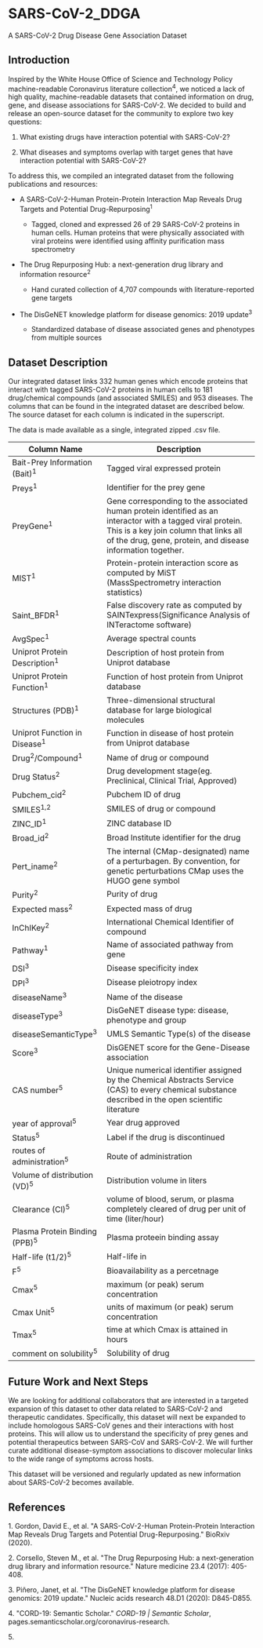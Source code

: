 # SARS-CoV-2_DDGA
A SARS-CoV-2 Drug Disease Gene Association Dataset

Introduction
------------

Inspired by the White House Office of Science and Technology Policy
machine-readable Coronavirus literature collection<sup>4</sup>, we noticed a lack
of high quality, machine-readable datasets that contained information on
drug, gene, and disease associations for SARS-CoV-2. We decided to build
and release an open-source dataset for the community to explore two key
questions:

1.  What existing drugs have interaction potential with SARS-CoV-2?

2.  What diseases and symptoms overlap with target genes that have interaction potential with SARS-CoV-2?

To address this, we compiled an integrated dataset from the following
publications and resources:

-   A SARS-CoV-2-Human Protein-Protein Interaction Map Reveals Drug Targets and Potential Drug-Repurposing<sup>1</sup>

    -   Tagged, cloned and expressed 26 of 29 SARS-CoV-2 proteins in human cells. Human proteins that were physically associated with viral proteins were identified using affinity purification mass spectrometry

-   The Drug Repurposing Hub: a next-generation drug library and information resource<sup>2</sup>

    -   Hand curated collection of 4,707 compounds with literature-reported gene targets

-   The DisGeNET knowledge platform for disease genomics: 2019 update<sup>3</sup>

    -   Standardized database of disease associated genes and phenotypes from multiple sources

Dataset Description
-------------------

Our integrated dataset links 332 human genes which encode proteins that
interact with tagged SARS-CoV-2 proteins in human cells to 181
drug/chemical compounds (and associated SMILES) and 953 diseases. The
columns that can be found in the integrated dataset are described below.
The source dataset for each column is indicated in the superscript.

The data is made available as a single, integrated zipped .csv file.

Column Name | Description
--- | ---
Bait-Prey Information (Bait)<sup>1</sup> | Tagged viral expressed protein
Preys<sup>1</sup> | Identifier for the prey gene
PreyGene<sup>1</sup> | Gene corresponding to the associated human protein identified as an interactor with a tagged viral protein. This is a key join column that links all of the drug, gene, protein, and disease information together.
MIST<sup>1</sup> | Protein-protein interaction score as computed by MiST (MassSpectrometry interaction statistics)
Saint\_BFDR<sup>1</sup> | False discovery rate as computed by SAINTexpress(Significance Analysis of INTeractome software)
AvgSpec<sup>1</sup> | Average spectral counts
Uniprot Protein Description<sup>1</sup> | Description of host protein from Uniprot database
Uniprot Protein Function<sup>1</sup> | Function of host protein from Uniprot database
Structures (PDB)<sup>1</sup> | Three-dimensional structural database for large biological molecules
Uniprot Function in Disease<sup>1</sup> | Function in disease of host protein from Uniprot database
Drug<sup>2</sup>/Compound<sup>1</sup> | Name of drug or compound
Drug Status<sup>2</sup> | Drug development stage(eg. Preclinical, Clinical Trial, Approved)
Pubchem\_cid<sup>2</sup> | Pubchem ID of drug
SMILES<sup>1,2</sup> | SMILES of drug or compound
ZINC\_ID<sup>1</sup> | ZINC database ID
Broad\_id<sup>2</sup> | Broad Institute identifier for the drug
Pert\_iname<sup>2</sup> | The internal (CMap-designated) name of a perturbagen. By convention, for genetic perturbations CMap uses the HUGO gene symbol
Purity<sup>2</sup> | Purity of drug
Expected mass<sup>2</sup> | Expected mass of drug
InChIKey<sup>2</sup> | International Chemical Identifier of compound
Pathway<sup>1</sup> | Name of associated pathway from gene
DSI<sup>3</sup> | Disease specificity index
DPI<sup>3</sup> | Disease pleiotropy index
diseaseName<sup>3</sup> | Name of the disease
diseaseType<sup>3</sup> | DisGeNET disease type: disease, phenotype and group
diseaseSemanticType<sup>3</sup> | UMLS Semantic Type(s) of the disease
Score<sup>3</sup> | DisGENET score for the Gene-Disease association
CAS number<sup>5</sup> | Unique numerical identifier assigned by the Chemical Abstracts Service (CAS) to every chemical substance described in the open scientific literature
year of approval<sup>5</sup> | Year drug approved
Status<sup>5</sup> | Label if the drug is discontinued
routes of administration<sup>5</sup> | Route of administration 
Volume of distribution (VD)<sup>5</sup> | Distribution volume in liters
Clearance (Cl)<sup>5</sup> | volume of blood, serum, or plasma completely cleared of drug per unit of time (liter/hour)
Plasma Protein Binding (PPB)<sup>5</sup> | Plasma proteein binding assay
Half-life (t1/2)<sup>5</sup> | Half-life in 
F<sup>5</sup> | Bioavailability as a percetnage
Cmax<sup>5</sup> | maximum (or peak) serum concentration
Cmax Unit<sup>5</sup> | units of maximum (or peak) serum concentration
Tmax<sup>5</sup> | time at which Cmax is attained in hours
comment on solubility<sup>5</sup> | Solubility of drug


Future Work and Next Steps
--------------------------

We are looking for additional collaborators that are interested in a
targeted expansion of this dataset to other data related to SARS-CoV-2
and therapeutic candidates. Specifically, this dataset will next be
expanded to include homologous SARS-CoV genes and their interactions
with host proteins. This will allow us to understand the specificity of
prey genes and potential therapeutics between SARS-CoV and SARS-CoV-2.
We will further curate additional disease-symptom associations to
discover molecular links to the wide range of symptoms across hosts.

This dataset will be versioned and regularly updated as new information
about SARS-CoV-2 becomes available.

References
-----------

1\. Gordon, David E., et al. \"A SARS-CoV-2-Human Protein-Protein
Interaction Map Reveals Drug Targets and Potential Drug-Repurposing.\"
BioRxiv (2020).

2\. Corsello, Steven M., et al. \"The Drug Repurposing Hub: a
next-generation drug library and information resource.\" Nature medicine
23.4 (2017): 405-408.

3\. Piñero, Janet, et al. \"The DisGeNET knowledge platform for disease
genomics: 2019 update.\" Nucleic acids research 48.D1 (2020): D845-D855.

4\. "CORD-19: Semantic Scholar." *CORD-19 \| Semantic Scholar*, pages.semanticscholar.org/coronavirus-research.

5\. 
